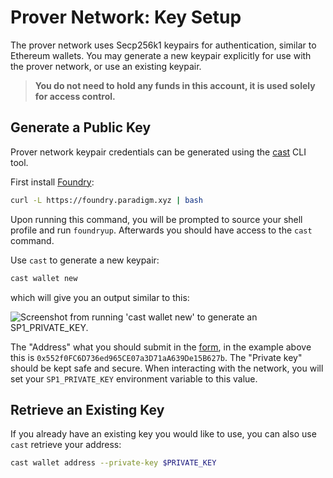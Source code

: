 # Prover Network: Key Setup

The prover network uses Secp256k1 keypairs for authentication, similar to Ethereum wallets. You may generate a new keypair explicitly for use with the prover network, or use an existing keypair.

> **You do not need to hold any funds in this account, it is used solely for access control.**

## Generate a Public Key

Prover network keypair credentials can be generated using the
[cast](https://book.getfoundry.sh/cast/) CLI tool.

First install [Foundry](https://book.getfoundry.sh/getting-started/installation#using-foundryup):

```sh
curl -L https://foundry.paradigm.xyz | bash
```

Upon running this command, you will be prompted to source your shell profile and run `foundryup`. Afterwards you should have access to the `cast` command.

Use `cast` to generate a new keypair:

```sh
cast wallet new
```

which will give you an output similar to this:

![Screenshot from running 'cast wallet new' to generate an SP1_PRIVATE_KEY.](../prover-network/key.png)

The "Address" what you should submit in the [form](https://forms.gle/rTUvhstS8PFfv9B3A), in the example above this is `0x552f0FC6D736ed965CE07a3D71aA639De15B627b`. The "Private key" should be kept safe and
secure. When interacting with the network, you will set your `SP1_PRIVATE_KEY` environment variable
to this value.

## Retrieve an Existing Key

If you already have an existing key you would like to use, you can also use `cast` retrieve your address:

```sh
cast wallet address --private-key $PRIVATE_KEY
```
